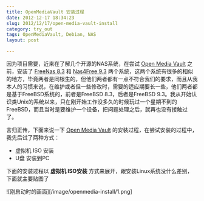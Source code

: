 ```yaml
---
title: OpenMediaVault 安装过程
date: 2012-12-17 18:34:23
slug: 2012/12/17/open-media-vault-install
category: try_out
tags: OpenMediaVault, Debian, NAS
layout: post

---
```


因为项目需要，近来在了解几个开源的NAS系统，在尝试 [Open Media Vault][1] 之前，安装了 [FreeNas 8.3][2] 和 [Nas4Free 9.3][3] 两个系统，这两个系统有很多的相似的地方，毕竟两者是同根生的，但他们两者都有一点不符合我们的要求，而且从我本人的习惯来说，在维护或者但一些修改时，需要的适应期要长一些，他们两者都是基于FreeBSD系统的，前者是FreeBSD 8.3，后者是FreeBSD 9.3。我从开始认识类Unix的系统以来，只在刚开始工作没多久的时候玩过一个星期不到的FreeBSD，而且当时是要维护一个设备，把问题处理之后，就再也没有接触过了。

言归正传，下面来说一下 [Open Media Vault][1] 的安装过程，在尝试安装的过程中，我先后试了两种方式：
* 虚拟机 ISO 安装
* U盘 安装到PC

下面的安装过程以 **虚拟机 ISO安装** 方式来展开，跟安装Linux系统没什么差别，下面就主要贴图了

![刚启动时的画面][/image/openmedia-install/1.png]


[1]: www.openmediavault.org
[2]: www.freenas.com
[3]: www.nas4free.org
